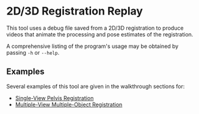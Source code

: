 # 2D/3D Registration Replay
This tool uses a debug file saved from a 2D/3D registration to produce videos that animate the processing and pose estimates of the registration.

A comprehensive listing of the program's usage may be obtained by passing `-h` or `--help`.

## Examples
Several examples of this tool are given in the walkthrough sections for:
  * [Single-View Pelvis Registration](https://github.com/rg2/jhmr-v2/wiki/Walkthrough%3A-Single-View-Pelvis-Registration)
  * [Multiple-View Multiple-Object Registration](https://github.com/rg2/jhmr-v2/wiki/Walkthrough%3A-Multiple-View-PAO-Fragment-Registration)